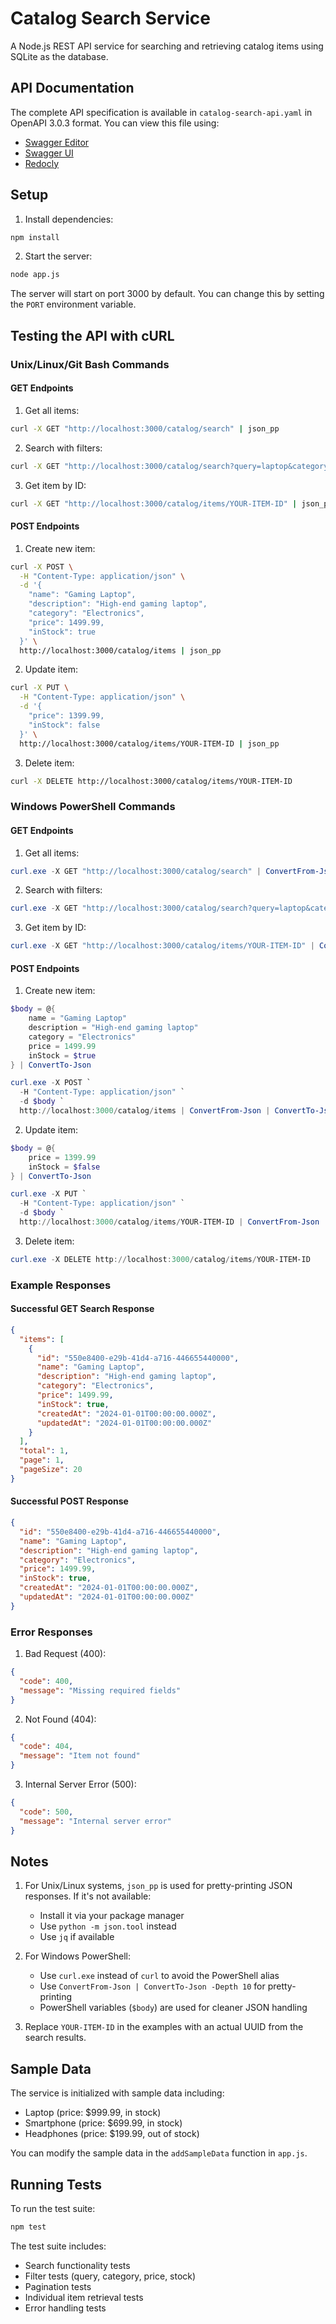 # Catalog Search Service

A Node.js REST API service for searching and retrieving catalog items using SQLite as the database.

## API Documentation

The complete API specification is available in `catalog-search-api.yaml` in OpenAPI 3.0.3 format. You can view this file using:
- [Swagger Editor](https://editor.swagger.io/)
- [Swagger UI](https://swagger.io/tools/swagger-ui/)
- [Redocly](https://redocly.github.io/redoc/)

## Setup

1. Install dependencies:
```bash
npm install
```

2. Start the server:
```bash
node app.js
```

The server will start on port 3000 by default. You can change this by setting the `PORT` environment variable.

## Testing the API with cURL

### Unix/Linux/Git Bash Commands

#### GET Endpoints

1. Get all items:
```bash
curl -X GET "http://localhost:3000/catalog/search" | json_pp
```

2. Search with filters:
```bash
curl -X GET "http://localhost:3000/catalog/search?query=laptop&category=Electronics&minPrice=500&maxPrice=2000&inStock=true" | json_pp
```

3. Get item by ID:
```bash
curl -X GET "http://localhost:3000/catalog/items/YOUR-ITEM-ID" | json_pp
```

#### POST Endpoints

1. Create new item:
```bash
curl -X POST \
  -H "Content-Type: application/json" \
  -d '{
    "name": "Gaming Laptop",
    "description": "High-end gaming laptop",
    "category": "Electronics",
    "price": 1499.99,
    "inStock": true
  }' \
  http://localhost:3000/catalog/items | json_pp
```

2. Update item:
```bash
curl -X PUT \
  -H "Content-Type: application/json" \
  -d '{
    "price": 1399.99,
    "inStock": false
  }' \
  http://localhost:3000/catalog/items/YOUR-ITEM-ID | json_pp
```

3. Delete item:
```bash
curl -X DELETE http://localhost:3000/catalog/items/YOUR-ITEM-ID
```

### Windows PowerShell Commands

#### GET Endpoints

1. Get all items:
```powershell
curl.exe -X GET "http://localhost:3000/catalog/search" | ConvertFrom-Json | ConvertTo-Json -Depth 10
```

2. Search with filters:
```powershell
curl.exe -X GET "http://localhost:3000/catalog/search?query=laptop&category=Electronics&minPrice=500&maxPrice=2000&inStock=true" | ConvertFrom-Json | ConvertTo-Json -Depth 10
```

3. Get item by ID:
```powershell
curl.exe -X GET "http://localhost:3000/catalog/items/YOUR-ITEM-ID" | ConvertFrom-Json | ConvertTo-Json -Depth 10
```

#### POST Endpoints

1. Create new item:
```powershell
$body = @{
    name = "Gaming Laptop"
    description = "High-end gaming laptop"
    category = "Electronics"
    price = 1499.99
    inStock = $true
} | ConvertTo-Json

curl.exe -X POST `
  -H "Content-Type: application/json" `
  -d $body `
  http://localhost:3000/catalog/items | ConvertFrom-Json | ConvertTo-Json -Depth 10
```

2. Update item:
```powershell
$body = @{
    price = 1399.99
    inStock = $false
} | ConvertTo-Json

curl.exe -X PUT `
  -H "Content-Type: application/json" `
  -d $body `
  http://localhost:3000/catalog/items/YOUR-ITEM-ID | ConvertFrom-Json | ConvertTo-Json -Depth 10
```

3. Delete item:
```powershell
curl.exe -X DELETE http://localhost:3000/catalog/items/YOUR-ITEM-ID
```

### Example Responses

#### Successful GET Search Response
```json
{
  "items": [
    {
      "id": "550e8400-e29b-41d4-a716-446655440000",
      "name": "Gaming Laptop",
      "description": "High-end gaming laptop",
      "category": "Electronics",
      "price": 1499.99,
      "inStock": true,
      "createdAt": "2024-01-01T00:00:00.000Z",
      "updatedAt": "2024-01-01T00:00:00.000Z"
    }
  ],
  "total": 1,
  "page": 1,
  "pageSize": 20
}
```

#### Successful POST Response
```json
{
  "id": "550e8400-e29b-41d4-a716-446655440000",
  "name": "Gaming Laptop",
  "description": "High-end gaming laptop",
  "category": "Electronics",
  "price": 1499.99,
  "inStock": true,
  "createdAt": "2024-01-01T00:00:00.000Z",
  "updatedAt": "2024-01-01T00:00:00.000Z"
}
```

### Error Responses

1. Bad Request (400):
```json
{
  "code": 400,
  "message": "Missing required fields"
}
```

2. Not Found (404):
```json
{
  "code": 404,
  "message": "Item not found"
}
```

3. Internal Server Error (500):
```json
{
  "code": 500,
  "message": "Internal server error"
}
```

## Notes

1. For Unix/Linux systems, `json_pp` is used for pretty-printing JSON responses. If it's not available:
   - Install it via your package manager
   - Use `python -m json.tool` instead
   - Use `jq` if available

2. For Windows PowerShell:
   - Use `curl.exe` instead of `curl` to avoid the PowerShell alias
   - Use `ConvertFrom-Json | ConvertTo-Json -Depth 10` for pretty-printing
   - PowerShell variables (`$body`) are used for cleaner JSON handling

3. Replace `YOUR-ITEM-ID` in the examples with an actual UUID from the search results.

## Sample Data

The service is initialized with sample data including:
- Laptop (price: $999.99, in stock)
- Smartphone (price: $699.99, in stock)
- Headphones (price: $199.99, out of stock)

You can modify the sample data in the `addSampleData` function in `app.js`.

## Running Tests

To run the test suite:
```bash
npm test
```

The test suite includes:
- Search functionality tests
- Filter tests (query, category, price, stock)
- Pagination tests
- Individual item retrieval tests
- Error handling tests 